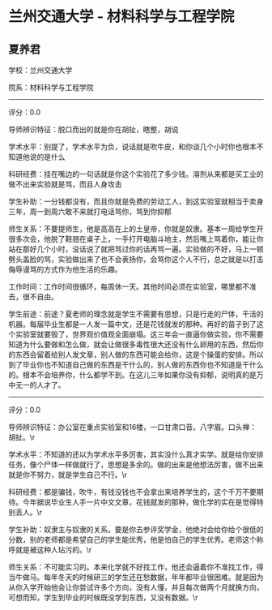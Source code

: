 # 兰州交通大学 - 材料科学与工程学院

## 夏养君

学校：兰州交通大学

院系：材料科学与工程学院

* * *

评分：0.0

导师辨识特征：脱口而出的就是你在胡扯，瞎整，胡说

学术水平：别提了，学术水平为负，说话就是吹牛皮，和你谈几个小时你也根本不知道他说的是什么

科研经费：挂在嘴边的一句话就是你这个实验花了多少钱。溶剂从来都是买工业的做不出来实验就是骂，而且人身攻击

学生补助：一分钱都没有，而且你就是免费的劳动工人，到这实验室就相当于卖身三年，周一到周六敢不来就打电话骂你，骂到你抑郁

师生关系：不要提师生，他是高高在上的土皇帝，你就是奴隶。基本一周给学生开很多次会，他脱了鞋翘在桌子上，一手打开电脑斗地主，然后嘴上骂着你，能让你站在那好几个小时，没话说了就把骂过你的话再骂一遍。实验做的不好，马上一顿劈头盖脸的骂，实验做出来了也不会表扬你，会骂你这个人不行，总之就是以打击侮辱谩骂的方式作为他生活的乐趣。

工作时间：工作时间很循环，每周休一天。其他时间必须在实验室，哪里都不准去，很不自由。

学生前途：前途？夏老师的理念就是学生不需要有思想，只是行走的尸体，干活的机器。每届毕业生都是一人发一篇中文，还是花钱就发的那种。再好的苗子到了这个实验室就要毁了，世界观价值观全面崩塌。这三年会一直逼你做实验，你不需要知道为什么要做和怎么做，就会让做很多毒性很大还没有什么卵用的东西，然后你的东西会留着给别人发文章，别人做的东西可能会给你，这是个操蛋的安排。所以到了毕业你也不知道自己做的东西是干什么的，别人做的东西你也不知道是干什么的。根本不会培养你，什么都学不到。在这儿三年如果你没有抑郁，说明真的是万中无一的人才了。

* * *

评分：0.0

导师辨识特征：办公室在重点实验室和16楼，一口甘肃口音。八字眉。口头禅：胡扯。\r

学术水平：不知道的还以为学术水平多厉害，其实没什么真才实学。就是给你安排任务，像个尸体一样做就行了，思想是多余的。做的出来是他想法厉害，做不出来就是你不努力，就是学生自己不行。\r

科研经费：都是骗钱，吹牛，有钱没钱也不会拿出来培养学生的，这个千万不要期待。今年据说毕业生人手一片中文文章，花钱就发的那种，做化学的实在是觉得特别丢人。\r

学生补助：奴隶主与奴隶的关系。要是你去参评奖学金，他绝对会给你给个很低的分数，别的老师都是希望自己的学生能优秀，他是怕自己的学生优秀。老师这个称呼就是被这种人玷污的。\r

师生关系：不可能实习的。本来化学就不好找工作，他还会逼着你不准找工作，得当牛做马。每年冬天的时候研三的学生还在愁数据，年年都毕业很困难。就是因为从你入学开始他会让你尝试许多个方向，没有人懂，并且每次做两个月就换方向，可想而知，学生到毕业的时候既没学到东西，又没有数据。\r